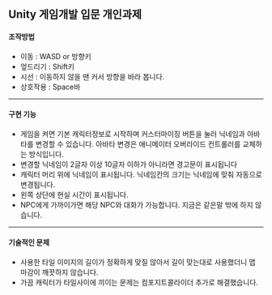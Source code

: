 ## Unity 게임개발 입문 개인과제 



#### 조작방법

- 이동 : WASD or 방향키
- 엎드리기 : Shift키 
- 시선 : 이동하지 않을 땐 커서 방향을 바라 봅니다.
- 상호작용 : Space바

----

#### 구현 기능

- 게임을 켜면 기본 캐릭터정보로 시작하며 커스터마이징 버튼을 눌러 닉네임과 아바타를 변경할 수 있습니다. 아바타 변경은 애니메이터 오버라이드 컨트롤러를 교체하는 방식입니다.
- 변경할 닉네임이 2글자 이상 10글자 이하가 아니라면 경고문이 표시됩니다
- 캐릭터 머리 위에 닉네임이 표시됩니다. 닉네임칸의 크기는 닉네임에 맞춰 자동으로 변경됩니다.
- 왼쪽 상단에 현실 시간이 표시됩니다.
- NPC에게 가까이가면 해당 NPC와 대화가 가능합니다. 지금은 같은말 밖에 하지 않습니다.

------

#### 기술적인 문제

- 사용한 타일 이미지의 길이가 정확하게 맞질 않아서 길이 맞는대로 사용했더니 맵 마감이 깨끗하지 않습니다.
- 가끔 캐릭터가 타일사이에 끼이는 문제는 컴포지트콜라이더 추가로 해결했습니다.


